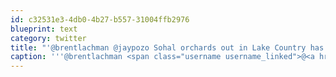 ```yaml
---
id: c32531e3-4db0-4b27-b557-31004ffb2976
blueprint: text
category: twitter
title: "'@brentlachman @jaypozo Sohal orchards out in Lake Country has the best Blueberries I've ever had but is $2ish/lb"
caption: '''@brentlachman <span class="username username_linked">@<a href="https://twitter.com/jaypozo" title="Jay Pozo">jaypozo</a></span> Sohal orchards out in Lake Country has the best Blueberries I''ve ever had but is $2ish/lb'
---
```

